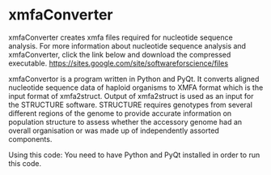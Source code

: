 # xmfaConverter
xmfaConverter creates xmfa files required for nucleotide sequence analysis. For more information about nucleotide sequence analysis and xmfaConverter, click the link below and download the compressed executable.
https://sites.google.com/site/softwareforscience/files

xmfaConvertor is a program written in Python and PyQt. It converts aligned nucleotide sequence data of haploid organisms to XMFA format which is the input format of xmfa2struct. Output of xmfa2struct is used as an input for the STRUCTURE software. STRUCTURE requires genotypes from several different regions of the genome to provide accurate information on population structure to assess whether the accessory genome had an overall organisation or was made up of independently assorted components.

Using this code:
You need to have Python and PyQt installed in order to run this code.
